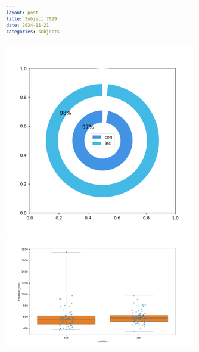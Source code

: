 ```yaml
---
layout: post
title: Subject 7029
date: 2024-11-21
categories: subjects
---
```


![](data/7029/run-6/7029_accuracy_by_condition.png)
![](data/7029/run-6/7029_rt.png)
